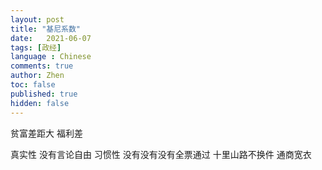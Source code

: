 ```yaml
---
layout: post
title: "基尼系数"
date:   2021-06-07
tags: [政经]
language : Chinese
comments: true
author: Zhen
toc: false
published: true
hidden: false
---
```



贫富差距大
福利差

真实性 没有言论自由 习惯性
没有没有没有全票通过
十里山路不换件 通商宽衣
<!--stackedit_data:
eyJoaXN0b3J5IjpbLTUzNTk3NDc2OCwtMTI1MjQ1NjQwMSwyND
A5MDU0NjhdfQ==
-->